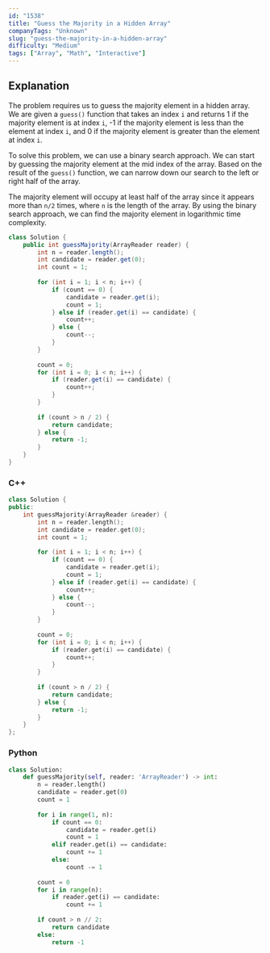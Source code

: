 ```yaml
---
id: "1538"
title: "Guess the Majority in a Hidden Array"
companyTags: "Unknown"
slug: "guess-the-majority-in-a-hidden-array"
difficulty: "Medium"
tags: ["Array", "Math", "Interactive"]
---
```


## Explanation

The problem requires us to guess the majority element in a hidden array. We are given a `guess()` function that takes an index `i` and returns 1 if the majority element is at index `i`, -1 if the majority element is less than the element at index `i`, and 0 if the majority element is greater than the element at index `i`.

To solve this problem, we can use a binary search approach. We can start by guessing the majority element at the mid index of the array. Based on the result of the `guess()` function, we can narrow down our search to the left or right half of the array.

The majority element will occupy at least half of the array since it appears more than `n/2` times, where `n` is the length of the array. By using the binary search approach, we can find the majority element in logarithmic time complexity.

```java
class Solution {
    public int guessMajority(ArrayReader reader) {
        int n = reader.length();
        int candidate = reader.get(0);
        int count = 1;
        
        for (int i = 1; i < n; i++) {
            if (count == 0) {
                candidate = reader.get(i);
                count = 1;
            } else if (reader.get(i) == candidate) {
                count++;
            } else {
                count--;
            }
        }
        
        count = 0;
        for (int i = 0; i < n; i++) {
            if (reader.get(i) == candidate) {
                count++;
            }
        }
        
        if (count > n / 2) {
            return candidate;
        } else {
            return -1;
        }
    }
}
```

### C++

```cpp
class Solution {
public:
    int guessMajority(ArrayReader &reader) {
        int n = reader.length();
        int candidate = reader.get(0);
        int count = 1;
        
        for (int i = 1; i < n; i++) {
            if (count == 0) {
                candidate = reader.get(i);
                count = 1;
            } else if (reader.get(i) == candidate) {
                count++;
            } else {
                count--;
            }
        }
        
        count = 0;
        for (int i = 0; i < n; i++) {
            if (reader.get(i) == candidate) {
                count++;
            }
        }
        
        if (count > n / 2) {
            return candidate;
        } else {
            return -1;
        }
    }
};
```

### Python

```python
class Solution:
    def guessMajority(self, reader: 'ArrayReader') -> int:
        n = reader.length()
        candidate = reader.get(0)
        count = 1
        
        for i in range(1, n):
            if count == 0:
                candidate = reader.get(i)
                count = 1
            elif reader.get(i) == candidate:
                count += 1
            else:
                count -= 1
        
        count = 0
        for i in range(n):
            if reader.get(i) == candidate:
                count += 1
        
        if count > n // 2:
            return candidate
        else:
            return -1
```